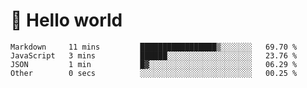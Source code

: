 # 🍻 Hello world
<!--START_SECTION:waka-->

```text
Markdown     11 mins         █████████████████▒░░░░░░░   69.70 %
JavaScript   3 mins          ██████░░░░░░░░░░░░░░░░░░░   23.76 %
JSON         1 min           █▓░░░░░░░░░░░░░░░░░░░░░░░   06.29 %
Other        0 secs          ░░░░░░░░░░░░░░░░░░░░░░░░░   00.25 %
```

<!--END_SECTION:waka-->
